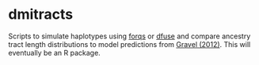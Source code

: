 # dmitracts
Scripts to simulate haplotypes using [forqs](https://bitbucket.org/dkessner/forqs) or 
[dfuse](http://www.uwyo.edu/buerkle/software/dfuse) and compare ancestry tract length
distributions to model predictions from [Gravel (2012)](https://github.com/sgravel/tracts). This will eventually be an R package.
